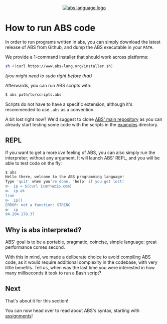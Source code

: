 <p align="center">
  <a href="https://www.abs-lang.org/">
    <img alt="abs language logo" src="https://github.com/abs-lang/abs/blob/master/bin/abs-horizontal.png?raw=true">
  </a>
</p>

# How to run ABS code

In order to run programs written in abs, you can simply download
the latest release of ABS from Github, and dump the ABS executable
in your `PATH`.

We provide a 1-command installer that should work across
platforms:

``` bash
sh <(curl https://www.abs-lang.org/installer.sh)
```

*(you might need to sudo right before that)*

Afterwards, you can run ABS scripts with:

``` bash
$ abs path/to/scripts.abs
```

Scripts do not have to have a specific extension,
although it's recommended to use `.abs` as a
convention.

A bit lost right now? We'd suggest to clone [ABS' main repository](https://github.com/abs-lang/abs) as you can already
start testing some code with the scripts in the
[examples](https://github.com/abs-lang/abs/tree/master/examples) directory.

## REPL

If you want to get a more *live* feeling of ABS, you can
also simply run the interpreter; without any argument. It
will launch ABS' REPL, and you will be able to test code on
the fly:

``` bash
$ abs
Hello there, welcome to the ABS programming language!
Type 'quit' when you're done, 'help' if you get lost!
⧐  ip = $(curl icanhazip.com)
⧐  ip.ok
true
⧐  ip()
ERROR: not a function: STRING
⧐  ip
94.204.178.37
```

## Why is abs interpreted?

ABS' goal is to be a portable, pragmatic, coincise, simple language:
great performance comes second.

With this in mind, we made a deliberate choice to avoid
compiling ABS code, as it would require additional complexity
in the codebase, with very little benefits. Tell us, when
was the last time you were interested in how many milliseconds
it took to run a Bash script?

## Next

That's about it for this section!

You can now head over to read about ABS's syntax,
starting with [assignments](/syntax/assignments)!